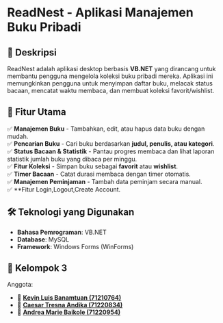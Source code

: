# ReadNest - Aplikasi Manajemen Buku Pribadi

## 📖 Deskripsi
ReadNest adalah aplikasi desktop berbasis **VB.NET** yang dirancang untuk membantu pengguna mengelola koleksi buku pribadi mereka. Aplikasi ini memungkinkan pengguna untuk menyimpan daftar buku, melacak status bacaan, mencatat waktu membaca, dan membuat koleksi favorit/wishlist.

## 🎯 Fitur Utama
✅ **Manajemen Buku** - Tambahkan, edit, atau hapus data buku dengan mudah.  
✅ **Pencarian Buku** - Cari buku berdasarkan **judul, penulis, atau kategori**.  
✅ **Status Bacaan & Statistik** - Pantau progres membaca dan lihat laporan statistik jumlah buku yang dibaca per minggu.  
✅ **Fitur Koleksi** - Simpan buku sebagai **favorit** atau **wishlist**.  
✅ **Timer Bacaan** - Catat durasi membaca dengan timer otomatis.  
✅ **Manajemen Peminjaman** - Tambah data peminjam secara manual.  
✅ **Fitur Login,Logout,Create Account.

## 🛠️ Teknologi yang Digunakan
- **Bahasa Pemrograman**: VB.NET  
- **Database**: MySQL
- **Framework**: Windows Forms (WinForms)

## 🤝 Kelompok 3
Anggota:
- 👤 [**Kevin Luis Banamtuan (71210764)**](https://github.com/kevin-luis)
- 👤 [**Caesar Tresna Andika (71220834)**](https://github.com/caesartresnaandika)
- 👤 [**Andrea Marie Baikole (71220954)**](https://github.com/AndreaB54)
